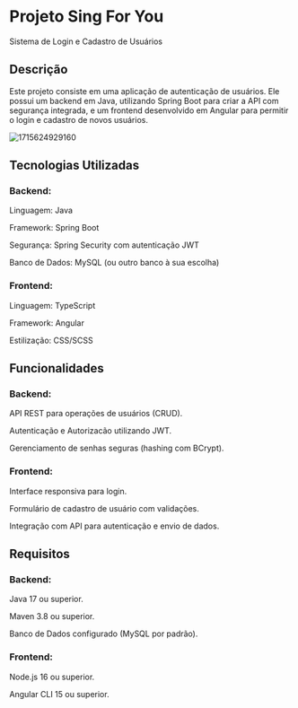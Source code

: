# Projeto Sing For You

Sistema de Login e Cadastro de Usuários

## Descrição

Este projeto consiste em uma aplicação de autenticação de usuários. 
Ele possui um backend em Java, utilizando Spring Boot para criar a API com segurança integrada, e um frontend desenvolvido em Angular para permitir o login e cadastro de novos usuários.

![1715624929160](https://github.com/user-attachments/assets/03a19855-c105-41a9-94f5-8d68a3e10309)


## Tecnologias Utilizadas

###  Backend:

Linguagem: Java

Framework: Spring Boot

Segurança: Spring Security com autenticação JWT

Banco de Dados: MySQL (ou outro banco à sua escolha)

### Frontend:

Linguagem: TypeScript

Framework: Angular

Estilização: CSS/SCSS


## Funcionalidades

### Backend:

API REST para operações de usuários (CRUD).

Autenticação e Autorizacão utilizando JWT.

Gerenciamento de senhas seguras (hashing com BCrypt).

### Frontend:

Interface responsiva para login.

Formulário de cadastro de usuário com validações.

Integração com API para autenticação e envio de dados.



## Requisitos

### Backend:

Java 17 ou superior.

Maven 3.8 ou superior.

Banco de Dados configurado (MySQL por padrão).

### Frontend:

Node.js 16 ou superior.

Angular CLI 15 ou superior.



